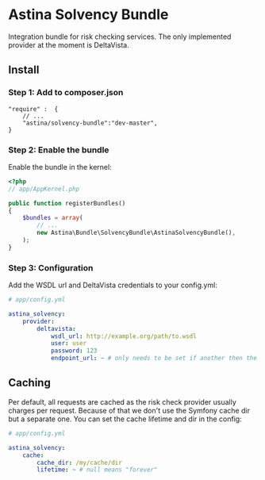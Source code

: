 Astina Solvency Bundle
======================

Integration bundle for risk checking services. The only implemented provider at the moment is DeltaVista.

## Install

### Step 1: Add to composer.json

```
"require" :  {
    // ...
    "astina/solvency-bundle":"dev-master",
}
```

### Step 2: Enable the bundle

Enable the bundle in the kernel:

``` php
<?php
// app/AppKernel.php

public function registerBundles()
{
    $bundles = array(
        // ...
        new Astina\Bundle\SolvencyBundle\AstinaSolvencyBundle(),
    );
}
```

### Step 3: Configuration

Add the WSDL url and DeltaVista credentials to your config.yml:

```yaml
# app/config.yml

astina_solvency:
    provider:
        deltavista:
            wsdl_url: http://example.org/path/to.wsdl
            user: user
            password: 123
            endpoint_url: ~ # only needs to be set if another then the default one should be used (e.g. for testing)
```

## Caching

Per default, all requests are cached as the risk check provider usually charges per request. Because of that we don't use the Symfony cache dir but a separate one.
You can set the cache lifetime and dir in the config:

```yaml
# app/config.yml

astina_solvency:
    cache:
        cache_dir: /my/cache/dir
        lifetime: ~ # null means "forever"
```